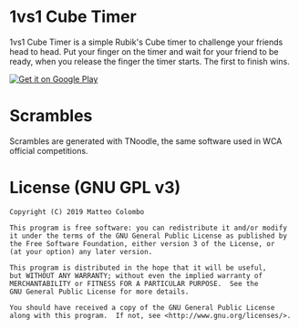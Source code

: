 # 1vs1 Cube Timer

1vs1 Cube Timer is a simple Rubik's Cube timer to challenge your friends head to head.
Put your finger on the timer and wait for your friend to be ready, when you release the finger the timer starts. The first to finish wins.

<a href='https://play.google.com/store/apps/details?id=it.speedcubing.cube_challenge_timer&pcampaignid=MKT-Other-global-all-co-prtnr-py-PartBadge-Mar2515-1'><img alt='Get it on Google Play' src='https://play.google.com/intl/en_us/badges/images/generic/en_badge_web_generic.png'/></a>

# Scrambles

Scrambles are generated with TNoodle, the same software used in WCA official competitions.




# License (GNU GPL v3)

    Copyright (C) 2019 Matteo Colombo

    This program is free software: you can redistribute it and/or modify
    it under the terms of the GNU General Public License as published by
    the Free Software Foundation, either version 3 of the License, or
    (at your option) any later version.

    This program is distributed in the hope that it will be useful,
    but WITHOUT ANY WARRANTY; without even the implied warranty of
    MERCHANTABILITY or FITNESS FOR A PARTICULAR PURPOSE.  See the
    GNU General Public License for more details.

    You should have received a copy of the GNU General Public License
    along with this program.  If not, see <http://www.gnu.org/licenses/>.
